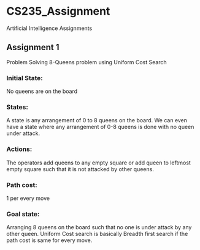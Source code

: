 # CS235_Assignment
Artificial Intelligence Assignments

## Assignment 1
Problem Solving 8-Queens problem using Uniform Cost Search
### Initial State:
No queens are on the board
### States:
A state is any arrangement of 0 to 8 queens on the board. We can even have a state
where any arrangement of 0-8 queens is done with no queen under attack.
### Actions:
The operators add queens to any empty square or add queen to leftmost empty
square such that it is not attacked by other queens.
### Path cost:
1 per every move
### Goal state:
Arranging 8 queens on the board such that no one is under attack by any other
queen.
Uniform Cost search is basically Breadth first search if the path cost is same for
every move.
